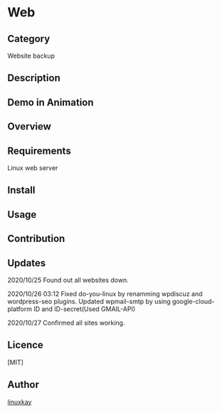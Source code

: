 # Web 

## Category

Website backup

## Description

## Demo in Animation

## Overview

## Requirements

Linux web server

## Install

## Usage

## Contribution

## Updates

2020/10/25
Found out all websites down.

2020/10/26 03:12 Fixed do-you-linux by renamming wpdiscuz and wordpress-seo plugins. Updated wpmail-smtp by using google-cloud-platform ID and ID-secret(Used GMAIL-API)

2020/10/27 Confirmed all sites working.

## Licence
[MIT]

## Author

[linuxkay](https://github.com/linuxkay)
